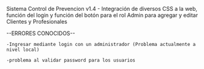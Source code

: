 Sistema Control de Prevencion v1.4 - Integración de diversos CSS a la web, función del login y función del botón para el rol Admin para agregar y editar Clientes y Profesionales

 --ERRORES CONOCIDOS--
    
    -Ingresar mediante login con un administrador (Problema actualmente a nivel local)
    
    -problema al validar password para los usuarios
